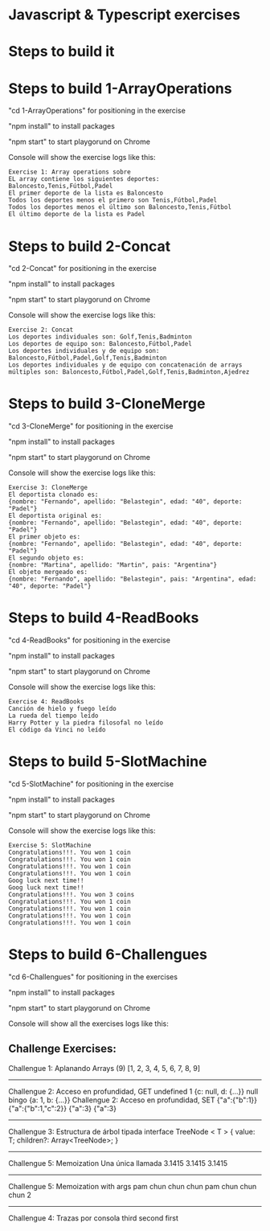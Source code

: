 # Javascript & Typescript exercises

# Steps to build it

# Steps to build 1-ArrayOperations

"cd 1-ArrayOperations" for positioning in the exercise

"npm install" to install packages

"npm start" to start playgorund on Chrome

Console will show the exercise logs like this:

    Exercise 1: Array operations sobre
    EL array contiene los siguientes deportes: Baloncesto,Tenis,Fútbol,Padel
    El primer deporte de la lista es Baloncesto
    Todos los deportes menos el primero son Tenis,Fútbol,Padel
    Todos los deportes menos el último son Baloncesto,Tenis,Fútbol
    El último deporte de la lista es Padel

# Steps to build 2-Concat

"cd 2-Concat" for positioning in the exercise

"npm install" to install packages

"npm start" to start playgorund on Chrome

Console will show the exercise logs like this:

    Exercise 2: Concat
    Los deportes individuales son: Golf,Tenis,Badminton
    Los deportes de equipo son: Baloncesto,Fútbol,Padel
    Los deportes individuales y de equipo son: Baloncesto,Fútbol,Padel,Golf,Tenis,Badminton
    Los deportes individuales y de equipo con concatenación de arrays múltiples son: Baloncesto,Fútbol,Padel,Golf,Tenis,Badminton,Ajedrez

# Steps to build 3-CloneMerge

"cd 3-CloneMerge" for positioning in the exercise

"npm install" to install packages

"npm start" to start playgorund on Chrome

Console will show the exercise logs like this:

    Exercise 3: CloneMerge
    El deportista clonado es: 
    {nombre: "Fernando", apellido: "Belastegin", edad: "40", deporte: "Padel"}
    El deportista original es: 
    {nombre: "Fernando", apellido: "Belastegin", edad: "40", deporte: "Padel"}
    El primer objeto es: 
    {nombre: "Fernando", apellido: "Belastegin", edad: "40", deporte: "Padel"}
    El segundo objeto es: 
    {nombre: "Martina", apellido: "Martin", pais: "Argentina"}
    El objeto mergeado es: 
    {nombre: "Fernando", apellido: "Belastegin", pais: "Argentina", edad: "40", deporte: "Padel"}

# Steps to build 4-ReadBooks

"cd 4-ReadBooks" for positioning in the exercise

"npm install" to install packages

"npm start" to start playgorund on Chrome

Console will show the exercise logs like this:

    Exercise 4: ReadBooks
    Canción de hielo y fuego leído
    La rueda del tiempo leído
    Harry Potter y la piedra filosofal no leído
    El código da Vinci no leído

# Steps to build 5-SlotMachine

"cd 5-SlotMachine" for positioning in the exercise

"npm install" to install packages

"npm start" to start playgorund on Chrome

Console will show the exercise logs like this:

    Exercise 5: SlotMachine
    Congratulations!!!. You won 1 coin
    Congratulations!!!. You won 1 coin
    Congratulations!!!. You won 1 coin
    Congratulations!!!. You won 1 coin
    Goog luck next time!!
    Goog luck next time!!
    Congratulations!!!. You won 3 coins
    Congratulations!!!. You won 1 coin
    Congratulations!!!. You won 1 coin
    Congratulations!!!. You won 1 coin
    Congratulations!!!. You won 1 coin

# Steps to build 6-Challengues

"cd 6-Challengues" for positioning in the exercises

"npm install" to install packages

"npm start" to start playgorund on Chrome

Console will show all the exercises logs like this:

Challenge Exercises:
--------------------
Challengue 1: Aplanando Arrays
    (9) [1, 2, 3, 4, 5, 6, 7, 8, 9]
***********************************************************

Challengue 2: Acceso en profundidad, GET undefined
    1
    {c: null, d: {…}}
    null
    bingo
    {a: 1, b: {…}}
    Challengue 2: Acceso en profundidad, SET
    {"a":{"b":1}}
    {"a":{"b":1,"c":2}}
    {"a":3}
    {"a":3}
***********************************************************

Challengue 3: Estructura de árbol tipada 
    interface TreeNode < T > {
        value: T;
        children?: Array<TreeNode<T>>;
    }
***********************************************************
Challengue 5: Memoization
    Una única llamada
    3.1415
    3.1415
    3.1415
***********************************************************

Challengue 5: Memoization with args
    pam
    chun chun chun
    pam
    chun chun chun
    2
 ***********************************************************
Challengue 4: Trazas por consola
    third
    second
    first